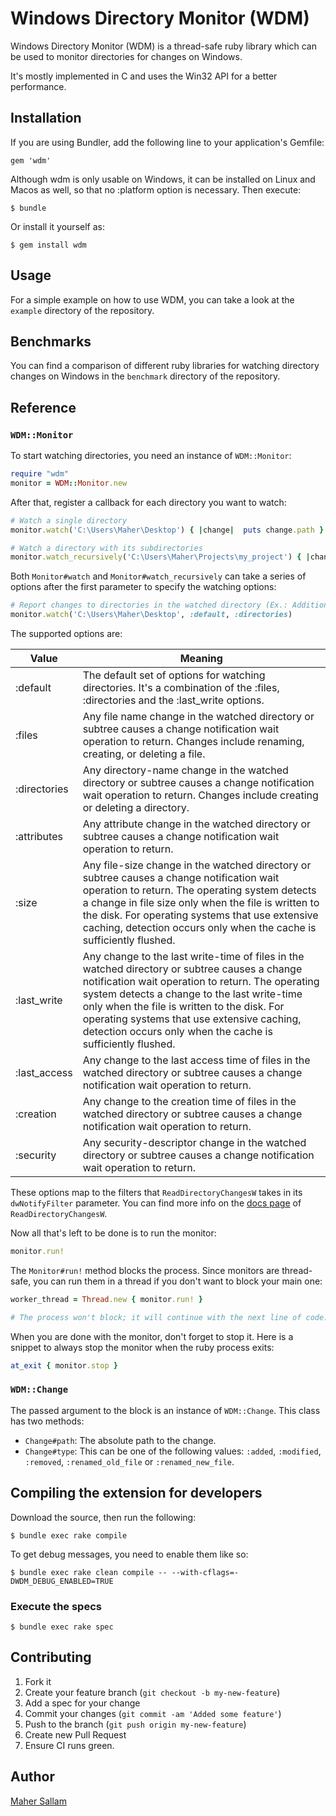# Windows Directory Monitor (WDM)

Windows Directory Monitor (WDM) is a thread-safe ruby library which can be used to monitor directories for changes on Windows.

It's mostly implemented in C and uses the Win32 API for a better performance.

## Installation

If you are using Bundler, add the following line to your application's Gemfile:

    gem 'wdm'

Although wdm is only usable on Windows, it can be installed on Linux and Macos as well, so that no :platform option is necessary.
Then execute:

    $ bundle

Or install it yourself as:

    $ gem install wdm

## Usage

For a simple example on how to use WDM, you can take a look at the `example` directory of the repository.

## Benchmarks

You can find a comparison of different ruby libraries for watching directory changes on Windows in the `benchmark` directory of the repository.

## Reference

### `WDM::Monitor`

To start watching directories, you need an instance of `WDM::Monitor`:

```ruby
require "wdm"
monitor = WDM::Monitor.new
```

After that, register a callback for each directory you want to watch:

```ruby
# Watch a single directory
monitor.watch('C:\Users\Maher\Desktop') { |change|  puts change.path }

# Watch a directory with its subdirectories
monitor.watch_recursively('C:\Users\Maher\Projects\my_project') { |change|  puts change.path }
```

Both `Monitor#watch` and `Monitor#watch_recursively` can take a series of options after the first parameter to specify the watching options:

```ruby
# Report changes to directories in the watched directory (Ex.: Addition of an empty directory)
monitor.watch('C:\Users\Maher\Desktop', :default, :directories)
```

The supported options are:

| Value | Meaning |
|-------|---------|
| :default | The default set of options for watching directories. It's a combination of the :files, :directories and the :last_write options. |
| :files | Any file name change in the watched directory or subtree causes a change notification wait operation to return. Changes include renaming, creating, or deleting a file. |
| :directories | Any directory-name change in the watched directory or subtree causes a change notification wait operation to return. Changes include creating or deleting a directory. |
| :attributes | Any attribute change in the watched directory or subtree causes a change notification wait operation to return. |
| :size | Any file-size change in the watched directory or subtree causes a change notification wait operation to return. The operating system detects a change in file size only when the file is written to the disk. For operating systems that use extensive caching, detection occurs only when the cache is sufficiently flushed.|
| :last_write | Any change to the last write-time of files in the watched directory or subtree causes a change notification wait operation to return. The operating system detects a change to the last write-time only when the file is written to the disk. For operating systems that use extensive caching, detection occurs only when the cache is sufficiently flushed. |
| :last_access | Any change to the last access time of files in the watched directory or subtree causes a change notification wait operation to return. |
| :creation | Any change to the creation time of files in the watched directory or subtree causes a change notification wait operation to return. |
| :security | Any security-descriptor change in the watched directory or subtree causes a change notification wait operation to return. |

These options map to the filters that `ReadDirectoryChangesW` takes in its `dwNotifyFilter` parameter. You can find more info on the [docs page](http://msdn.microsoft.com/en-us/library/windows/desktop/aa365465.aspx) of `ReadDirectoryChangesW`. 

Now all that's left to be done is to run the monitor:

```ruby
monitor.run!
```

The `Monitor#run!` method blocks the process. Since monitors are thread-safe, you can run them in a thread if you don't want to block your main one:

```ruby
worker_thread = Thread.new { monitor.run! }

# The process won't block; it will continue with the next line of code...
```

When you are done with the monitor, don't forget to stop it. Here is a snippet to always stop the monitor when the ruby process exits:

```ruby
at_exit { monitor.stop }
```

### `WDM::Change`

The passed argument to the block is an instance of `WDM::Change`. This class has two methods: 

- `Change#path`: The absolute path to the change.
- `Change#type`: This can be one of the following values: `:added`, `:modified`, `:removed`, `:renamed_old_file` or `:renamed_new_file`.

## Compiling the extension for developers

Download the source, then run the following:

	$ bundle exec rake compile

To get debug messages, you need to enable them like so:

	$ bundle exec rake clean compile -- --with-cflags=-DWDM_DEBUG_ENABLED=TRUE

### Execute the specs

	$ bundle exec rake spec

## Contributing

1. Fork it
2. Create your feature branch (`git checkout -b my-new-feature`)
3. Add a spec for your change
4. Commit your changes (`git commit -am 'Added some feature'`)
5. Push to the branch (`git push origin my-new-feature`)
6. Create new Pull Request
7. Ensure CI runs green.

## Author

[Maher Sallam](https://github.com/Maher4Ever)
